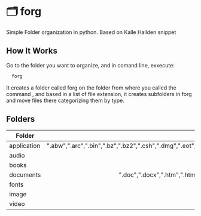 # 🗂 forg
Simple Folder organization in python. Based on Kalle Hallden snippet

## How It Works
Go to the folder you want to organize, and in comand line, exxecute:
 ```sh
   forg
   ```
 It creates a folder called forg on the folder from where you called the command , and based in a list of file extension, it creates subfolders in forg and move files there categorizing them by type.


## Folders

| Folder | File Extensions |
| ------ |:---------------:|
| application | ".abw",".arc",".bin",".bz",".bz2",".csh",".dmg",".eot",".epub",".gz",".jar",".js",".json",".jsonld",".cda",".mpkg",".ogx",".ogg",".php",".rar",".sh",".swf",".tar",".vsd",".xhtml",".xls",".xlsx",".xml",".xul",".zip",".7z",".pkg",".pem",".pkpass" |
| audio | ".aac",".mid",".midi",".mp3",".m4a",".oga",".ogg",".opus",".wav",".weba",".wma",".m3u8" |
| books | ".epub" ,".mobi",".azw3",".djvu", ".azw", ".azw3", ".kf8", ".kfx", ".ibooks", ".cbr", ".cbz"," .cb7", ".cbt", ".cba" |
| documents | ".doc",".docx",".htm",".html",".ics",".odp",".ods",".odt",".pdf",".ppt",".pptx",".rtf",".txt",".ppsx",".notesairdropdocument",".xlsm",".torrent",".srt",".css",".csv",".mjs",".key",".pages" |
| fonts | ".otf",".ttf",".woff",".woff2" |
| image | ".bmp",".gif",".ico",".jpeg",".jpg",".JPG",".png",".svg",".tif",".tiff",".webp",".png",".dwg",".ai",".cdr",".psd" |
| video  | ".avi",".mp4",".mpeg",".m4v",".mov",".ogv",".ts",".webm",".3gp",".3g2",".wmv",".mkv" |